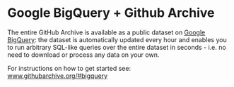 # Google BigQuery + Github Archive

The entire GitHub Archive is available as a public dataset on [Google BigQuery](https://developers.google.com/bigquery/): the dataset is automatically updated every hour and enables you to run arbitrary SQL-like queries over the entire dataset in seconds - i.e. no need to download or process any data on your own. 

For instructions on how to get started see: www.githubarchive.org/#bigquery
